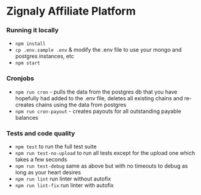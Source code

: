 # Zignaly Affiliate Platform

### Running it locally

- `npm install`
- `cp .env.sample .env` & modify the .env file to use your mongo and postgres instances, etc
- `npm start`

### Cronjobs
- `npm run cron` - pulls the data from the postgres db that you have hopefully had added to the .env file, deletes all existing chains and re-creates chains using the data from postgres
- `npm run cron-payout` - creates payouts for all outstanding payable balances


### Tests and code quality
- `npm test` to run the full test suite
- `npm run test-no-upload` to run all tests except for the upload one which takes a few seconds
- `npm run test-debug` same as above but with no timeouts to debug as long as your heart desires
- `npm run lint` run linter without autofix
- `npm run lint-fix` run linter with autofix
